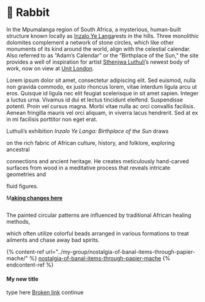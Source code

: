 # 🐰 Rabbit

In the Mpumalanga region of South Africa, a mysterious, human-built structure known locally as [Inzalo Ye Langa](https://www.atlasobscura.com/places/adams-calendar)rests in the hills. Three monolithic dolomites complement a network of stone circles, which like other monuments of its kind around the world, align with the celestial calendar. Also referred to as “Adam’s Calendar” or the “Birthplace of the Sun,” the site provides a well of inspiration for artist [Sthenjwa Luthuli](https://www.instagram.com/sthenjwa_luthuli/?hl=en)’s newest body of work, now on view at [Unit London](https://unitlondon.com/).


Lorem ipsum dolor sit amet, consectetur adipiscing elit. Sed euismod, nulla non gravida commodo, ex justo rhoncus lorem, vitae interdum ligula arcu ut eros. Quisque id ligula nec elit feugiat scelerisque in sit amet sapien. Integer a luctus urna. Vivamus id dui et lectus tincidunt eleifend. Suspendisse potenti. Proin vel cursus magna. Morbi vitae nulla ac orci convallis facilisis. Aenean fringilla mauris vel orci aliquam, in viverra lacus hendrerit. Sed at ex in mi facilisis porttitor non eget erat.


Luthuli’s exhibition _Inzalo Ye Langa: Birthplace of the Sun_ draws

on the rich fabric of African culture, history, and folklore, exploring ancestral

connections and ancient heritage. He creates meticulously hand-carved surfaces from wood in a meditative process that reveals intricate geometries and&#x20;

fluid figures.&#x20;



M[**aking changes here**](./#my-new-title)

<figure><img src="../.gitbook/assets/CleanShot 2023-01-25 at 19.27.15@2x.png" alt=""><figcaption></figcaption></figure>



The painted circular patterns are influenced by traditional African healing methods,&#x20;



which often utilize colorful beads arranged in various formations to treat ailments and chase away bad spirits.



{% content-ref url="../my-group/nostalgia-of-banal-items-through-papier-mache/" %}
[nostalgia-of-banal-items-through-papier-mache](../my-group/nostalgia-of-banal-items-through-papier-mache/)
{% endcontent-ref %}

#### My new title

type here [Broken link](broken-reference "mention") continue
